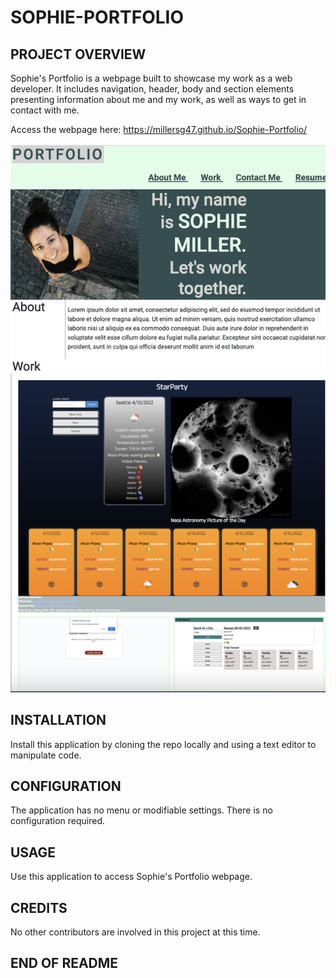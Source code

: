 # SOPHIE-PORTFOLIO

## PROJECT OVERVIEW
Sophie's Portfolio is a webpage built to showcase my work as a web developer. It includes navigation, header, body and section elements presenting information about me and my work, as well as ways to get in contact with me. 

Access the webpage here:  https://millersg47.github.io/Sophie-Portfolio/

![portfolio screenshot](./Assets/images/portfolio-4-16.png)

## INSTALLATION

Install this application by cloning the repo locally and using a text editor to manipulate code. 

## CONFIGURATION

The application has no menu or modifiable settings. There is no configuration required. 

## USAGE

Use this application to access Sophie's Portfolio webpage. 

## CREDITS

No other contributors are involved in this project at this time. 

## END OF README
